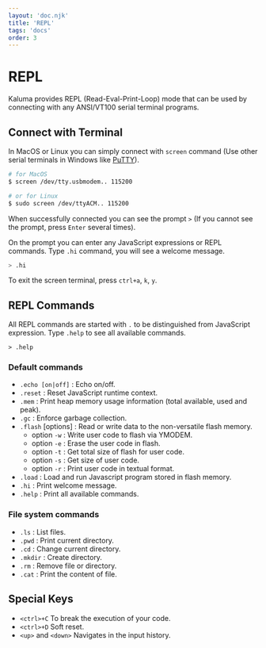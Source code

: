 ```yaml
---
layout: 'doc.njk'
title: 'REPL'
tags: 'docs'
order: 3
---
```


# REPL

Kaluma provides REPL (Read-Eval-Print-Loop) mode that can be used by connecting with any ANSI/VT100 serial terminal programs.

## Connect with Terminal

In MacOS or Linux you can simply connect with `screen` command (Use other serial terminals in Windows like [PuTTY](https://www.putty.org/)).

```bash
# for MacOS
$ screen /dev/tty.usbmodem.. 115200

# or for Linux
$ sudo screen /dev/ttyACM.. 115200
```

When successfully connected you can see the prompt `>` (If you cannot see the prompt, press `Enter` several times).

On the prompt you can enter any JavaScript expressions or REPL commands. Type `.hi` command, you will see a welcome message.

```bash
> .hi
```

To exit the screen terminal, press `ctrl+a`, `k`, `y`.

## REPL Commands

All REPL commands are started with `.` to be distinguished from JavaScript expression. Type `.help` to see all available commands.

```plain
> .help
```

### Default commands

- `.echo [on|off]` : Echo on/off.
- `.reset` : Reset JavaScript runtime context.
- `.mem` : Print heap memory usage information (total available, used and peak).
- `.gc` : Enforce garbage collection.
- `.flash` \[options] : Read or write data to the non-versatile flash memory.
  - option `-w` : Write user code to flash via YMODEM.
  - option `-e` : Erase the user code in flash.
  - option `-t` : Get total size of flash for user code.
  - option `-s` : Get size of user code.
  - option `-r` : Print user code in textual format.
- `.load` : Load and run Javascript program stored in flash memory.
- `.hi` : Print welcome message.
- `.help` : Print all available commands.

### File system commands

- `.ls` : List files.
- `.pwd` : Print current directory.
- `.cd` : Change current directory.
- `.mkdir` : Create directory.
- `.rm` : Remove file or directory.
- `.cat` : Print the content of file.

## Special Keys

- `<ctrl>+C` To break the execution of your code.
- `<ctrl>+D` Soft reset.
- `<up>` and `<down>` Navigates in the input history.
